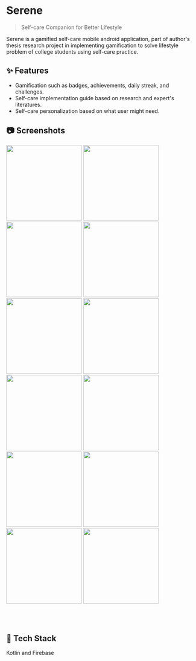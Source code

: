 # Serene 
> Self-care Companion for Better Lifestyle

Serene is a gamified self-care mobile android application, part of author's thesis research project in implementing gamification to solve lifestyle problem of college students using self-care practice.


## ✨ Features

- Gamification such as badges, achievements, daily streak, and challenges.
- Self-care implementation guide based on research and expert's literatures.
- Self-care personalization based on what user might need.


## 📷 Screenshots 
<img src="https://github.com/ahmrh/serene-app/assets/79359426/6c4d3282-da98-4154-b744-0d13df11d16c" width="200" >
<img src="https://github.com/ahmrh/serene-app/assets/79359426/7693a355-6a95-47a0-a765-df842e35f885" width="200" >
<img src="https://github.com/ahmrh/serene-app/assets/79359426/bce698e1-1a5e-4fea-a917-4ed96e8a443e" width="200" >
<img src="https://github.com/ahmrh/serene-app/assets/79359426/30c90549-73f8-405e-8838-d64f46da29a7" width="200" >

<br> 
<img src="https://github.com/ahmrh/serene-app/assets/79359426/9bb86bdc-ba12-4367-b44e-75deb5150adf" width="200" >
<img src="https://github.com/ahmrh/serene-app/assets/79359426/d84d438e-8b1b-4d9f-8f8d-1cd45527dc99" width="200" >
<img src="https://github.com/ahmrh/serene-app/assets/79359426/e196e28b-bee0-478f-825e-812d0ef6a4fa" width="200" >
<img src="https://github.com/ahmrh/serene-app/assets/79359426/4b598cdf-3206-45a6-a409-a9a4ed73a757" width="200" >

<br> 

<img src="https://github.com/ahmrh/serene-app/assets/79359426/7069837b-6ff9-47da-a860-147c3c6f012d" width="200" >
<img src="https://github.com/ahmrh/serene-app/assets/79359426/06222213-9ce7-4cb6-90d5-8cd2b131b5ac" width="200" >
<img src="https://github.com/ahmrh/serene-app/assets/79359426/729d8b6d-cffa-422e-b87a-ce7eb115f79d" width="200" >
<img src="https://github.com/ahmrh/serene-app/assets/79359426/1e9c68a4-ba18-4d7c-b41e-ab0fc2328a64" width="200" >

<br> <br>

## 🤖 Tech Stack

Kotlin and Firebase

